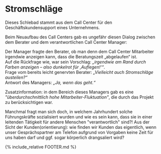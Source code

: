# Stromschläge

Dieses Schlebad stammt aus dem Call Center für den Geschäftskundensupport eines Unternehmens.

Beim Neuaufbau des Call Centers gab es ungefähr diesen Dialog zwischen dem Berater und dem verantwortlichen Call Center Manager:

Der Manager fragte den Berater, ob man denn dem Call Center Mitarbeiter irgendwie anzeigen kann, dass die Beratungszeit „abgelaufen“ ist.  
Auf die Rückfrage wie, war sein Vorschlag: *„irgendwie am Rand durch Farben anzeigen – also dunkelrot für ‚Auflegen!‘“*.  
Frage vom bereits leicht genervten Berater: *„Vielleicht auch Stromschläge austeilen?“*  
Antwort des Managers: *„Ja, wenn das geht.“*  

Zusatzinformation: in dem Bereich dieses Managers gab es eine *"überdurchschnittlich hohe Mitarbeiter-Fluktuation"*, die durch das Projekt zu berücksichtigen war.

Manchmal fragt man sich doch, in welchem Jahrhundert solche Führungskräfte sozialisiert wurden und wie es sein kann, dass sie in einer leitenden Tätigkeit für andere Menschen "verantwortlich" sind?!
Aus der Sicht der Kunden(orientierung): wie finden wir Kunden das eigentlich, wenn unser Gesprächspartner am Telefon aufgrund von Vorgaben keine Zeit für uns haben darf und ggf. sogar körperlich drangsaliert wird?  

{% include_relative FOOTER.md %}